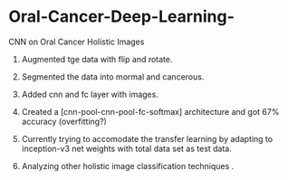 # Oral-Cancer-Deep-Learning-
CNN on Oral Cancer Holistic Images 

1.	Augmented tge data with flip and rotate.

2.	Segmented the data into mormal and cancerous.

3.	Added cnn and fc layer with images.

4.	Created a [cnn-pool-cnn-pool-fc-softmax] architecture and got 67% accuracy (overfitting?)

5.	Currently trying to accomodate the transfer learning by adapting to inception-v3 net weights with total data set as test data.

6.	Analyzing other holistic image classification techniques .

